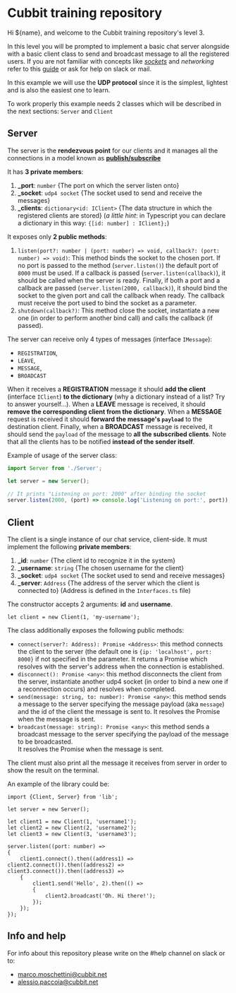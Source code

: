 # Cubbit training repository 

Hi ${name}, and welcome to the Cubbit training repository's level 3.

In this level you will be prompted to implement a basic chat server alongside with a basic client class to send and broadcast message to all the registered users. If you are not familiar with concepts like *[sockets](https://it.wikipedia.org/wiki/Socket_(reti))* and *networking* refer to this [guide](https://nodejs.org/api/dgram.html) or ask for help on slack or mail.

In this example we will use the **UDP protocol** since it is the simplest, lightest and is also the easiest one to learn.

To work properly this example needs 2 classes which will be described in the next sections: `Server` and `Client`

## Server
The server is the **rendezvous point** for our clients and it manages all the connections in a model known as **[publish/subscribe](https://it.wikipedia.org/wiki/Publish/subscribe)**

It has **3 private members**:

1. **_port**: `number` {The port on which the server listen onto}
2. **_socket**: `udp4 socket` {The socket used to send and receive the messages}
3. **_clients**: `dictionary<id: IClient>` {The data structure in which the registered clients are stored} (*a little hint*: in Typescript you can declare a dictionary in this way: `{[id: number] : IClient};`)

It exposes only **2 public methods**:

1. `listen(port?: number | (port: number) => void, callback?: (port: number) => void)`: This method binds the socket to the chosen port. If no port is passed to the method (`server.listen()`) the default port of `8000` must be used. If a callback is passed (`server.listen(callback)`), it should be called when the server is ready. Finally, if both a port and a callback are passed (`server.listen(2000, callback)`), it should bind the socket to the given port and call the callback when ready. The callback must receive the port used to bind the socket as a parameter.
2. `shutdown(callback?)`: This method close the socket, instantiate a new one (in order to perform another bind call) and calls the callback (if passed).

The server can receive only 4 types of messages (interface `IMessage`): 

- `REGISTRATION`, 
- `LEAVE`, 
- `MESSAGE`, 
- `BROADCAST` 

When it receives a **REGISTRATION** message it should **add the client** (interface `IClient`) **to the dictionary** (why a dictionary instead of a list? Try to answer yourself...).
When a **LEAVE** message is received, it should **remove the corresponding client from the dictionary**. When a **MESSAGE** request is received it should **forward the message's `payload`** to the destination client. Finally, when a **BROADCAST** message is received, it should send the `payload` of the message to **all the subscribed clients**. Note that all the clients has to be notified **instead of the sender itself**.

Example of usage of the server class:

```javascript
import Server from './Server';

let server = new Server();

// It prints "Listening on port: 2000" after binding the socket
server.listen(2000, (port) => console.log('Listening on port:', port));
```

## Client

The client is a single instance of our chat service, client-side. It must implement the following **private members**:

1. **_id**: `number` {The client id to recognize it in the system}
2. **_username**: `string` {The chosen username for the client}
3. **_socket**: `udp4 socket` {The socket used to send and receive messages}
4. **_server**: `Address` {The address of the server which the client is connected to} (Address is defined in the `Interfaces.ts` file)   

The constructor accepts 2 arguments: **id** and **username**.

```
let client = new Client(1, 'my-username');
```

The class additionally exposes the following public methods:

- `connect(server?: Address): Promise <Address>`: this method connects the client to the server (the default one is `{ip: 'localhost', port: 8000}` if not specified in the parameter. It returns a Promise which resolves with the server's address when the connection is established. 
- `disconnect(): Promise <any>`: this method disconnects the client from the server, instantiate another udp4 socket (in order to bind a new one if a reconnection occurs) and resolves when completed.
- `send(message: string, to: number): Promise <any>`: this method sends a message to the server specifying the message payload (aka `message`) and the id of the client the message is sent to. It resolves the Promise when the message is sent.
- `broadcast(message: string): Promise <any>`: this method sends a broadcast message to the server specifying the payload of the message to be broadcasted.  
It resolves the Promise when the message is sent.

The client must also print all the message it receives from server in order to show the result on the terminal.

An example of the library could be:

```
import {Client, Server} from 'lib';

let server = new Server();

let client1 = new Client(1, 'username1');
let client2 = new Client(2, 'username2');
let client3 = new Client(3, 'username3'); 

server.listen((port: number) => 
{
	client1.connect().then((address1) => client2.connect()).then((address2) => client3.connect()).then((address3) => 
	{
		client1.send('Hello', 2).then(() => 
		{
			client2.broadcast('Oh. Hi there!');
		});
	});
});
```

## Info and help
For info about this repository please write on the #help channel on slack or to:

- [marco.moschettini@cubbit.net](mailto:marco.moschettini@cubbit.net)
- [alessio.paccoia@cubbit.net](alessio.paccoia@cubbit.net)
